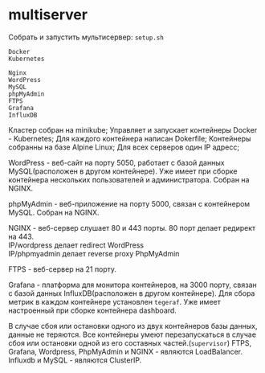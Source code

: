 # multiserver
Собрать и запустить мультисервер: `setup.sh`
```
Docker
Kubernetes
```
```
Nginx
WordPress
MySQL
phpMyAdmin
FTPS
Grafana
InfluxDB
```
Кластер собран на minikube; Управляет и запускает контейнеры Docker - Kubernetes; Для каждого контейнера написан Dokerfile; Контейнеры собранны на базе Alpine Linux; Для всех серверов один IP адресс;

WordPress - веб-сайт на порту 5050, работает с базой данных MySQL(расположен в другом контейнере). Уже имеет при сборке контейнера нескольких пользователей и администратора. Собран на NGINX.

phpMyAdmin - веб-приложение на порту 5000, связан с контейнером MySQL. Собран на NGINX.

NGINX - веб-сервер слушает 80 и 443 порты. 80 порт делает редирект на 443.  
IP/wordpress делает redirect WordPress  
IP/phpmyadmin делает reverse proxy PhpMyAdmin

FTPS - веб-сервер на 21 порту.

Grafana - платформа для монитора контейнеров, на 3000 порту, связан с базой данных InfluxDB(расположен в другом контейнере). Для сбора метрик в каждом контейнере установлен `tegeraf`. Уже имеет настроенный при сборке контейнера dashboard.

В случае сбоя или остановки одного из двух контейнеров базы данных, данные не теряются. Все контейнеры умеют перезапускаться в случае сбоя или остановки одной из его составных частей.(`supervisor`) FTPS, Grafana, Wordpress, PhpMyAdmin и NGINX - являются LoadBalancer. Influxdb и MySQL - являются ClusterIP.
